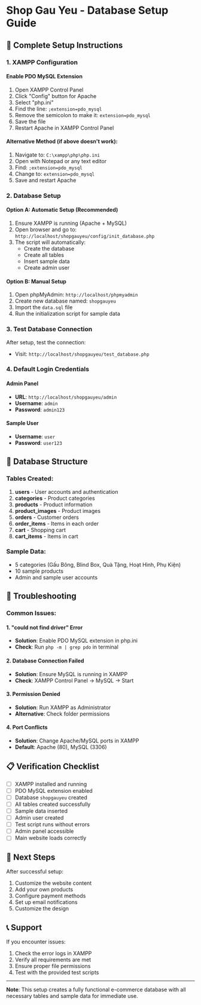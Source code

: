 # Shop Gau Yeu - Database Setup Guide

## 🚀 Complete Setup Instructions

### 1. XAMPP Configuration

#### Enable PDO MySQL Extension
1. Open XAMPP Control Panel
2. Click "Config" button for Apache
3. Select "php.ini"
4. Find the line: `;extension=pdo_mysql`
5. Remove the semicolon to make it: `extension=pdo_mysql`
6. Save the file
7. Restart Apache in XAMPP Control Panel

#### Alternative Method (if above doesn't work):
1. Navigate to: `C:\xampp\php\php.ini`
2. Open with Notepad or any text editor
3. Find: `;extension=pdo_mysql`
4. Change to: `extension=pdo_mysql`
5. Save and restart Apache

### 2. Database Setup

#### Option A: Automatic Setup (Recommended)
1. Ensure XAMPP is running (Apache + MySQL)
2. Open browser and go to: `http://localhost/shopgauyeu/config/init_database.php`
3. The script will automatically:
   - Create the database
   - Create all tables
   - Insert sample data
   - Create admin user

#### Option B: Manual Setup
1. Open phpMyAdmin: `http://localhost/phpmyadmin`
2. Create new database named: `shopgauyeu`
3. Import the `data.sql` file
4. Run the initialization script for sample data

### 3. Test Database Connection

After setup, test the connection:
- Visit: `http://localhost/shopgauyeu/test_database.php`

### 4. Default Login Credentials

#### Admin Panel
- **URL**: `http://localhost/shopgauyeu/admin`
- **Username**: `admin`
- **Password**: `admin123`

#### Sample User
- **Username**: `user`
- **Password**: `user123`

## 📁 Database Structure

### Tables Created:
1. **users** - User accounts and authentication
2. **categories** - Product categories
3. **products** - Product information
4. **product_images** - Product images
5. **orders** - Customer orders
6. **order_items** - Items in each order
7. **cart** - Shopping cart
8. **cart_items** - Items in cart

### Sample Data:
- 5 categories (Gấu Bông, Blind Box, Quà Tặng, Hoạt Hình, Phụ Kiện)
- 10 sample products
- Admin and sample user accounts

## 🔧 Troubleshooting

### Common Issues:

#### 1. "could not find driver" Error
- **Solution**: Enable PDO MySQL extension in php.ini
- **Check**: Run `php -m | grep pdo` in terminal

#### 2. Database Connection Failed
- **Solution**: Ensure MySQL is running in XAMPP
- **Check**: XAMPP Control Panel → MySQL → Start

#### 3. Permission Denied
- **Solution**: Run XAMPP as Administrator
- **Alternative**: Check folder permissions

#### 4. Port Conflicts
- **Solution**: Change Apache/MySQL ports in XAMPP
- **Default**: Apache (80), MySQL (3306)

## 📋 Verification Checklist

- [ ] XAMPP installed and running
- [ ] PDO MySQL extension enabled
- [ ] Database `shopgauyeu` created
- [ ] All tables created successfully
- [ ] Sample data inserted
- [ ] Admin user created
- [ ] Test script runs without errors
- [ ] Admin panel accessible
- [ ] Main website loads correctly

## 🎯 Next Steps

After successful setup:
1. Customize the website content
2. Add your own products
3. Configure payment methods
4. Set up email notifications
5. Customize the design

## 📞 Support

If you encounter issues:
1. Check the error logs in XAMPP
2. Verify all requirements are met
3. Ensure proper file permissions
4. Test with the provided test scripts

---

**Note**: This setup creates a fully functional e-commerce database with all necessary tables and sample data for immediate use. 